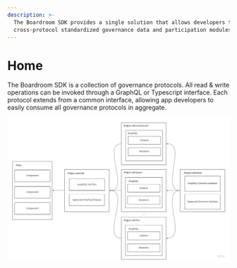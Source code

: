 ```yaml
---
description: >-
  The Boardroom SDK provides a single solution that allows developers to display
  cross-protocol standardized governance data and participation modules
---
```


# Home

The Boardroom SDK is a collection of governance protocols. All read & write operations can be invoked through a GraphQL or Typescript interface. Each protocol extends from a common interface, allowing app developers to easily consume all governance protocols in aggregate.

![](.gitbook/assets/image%20%288%29.png)

